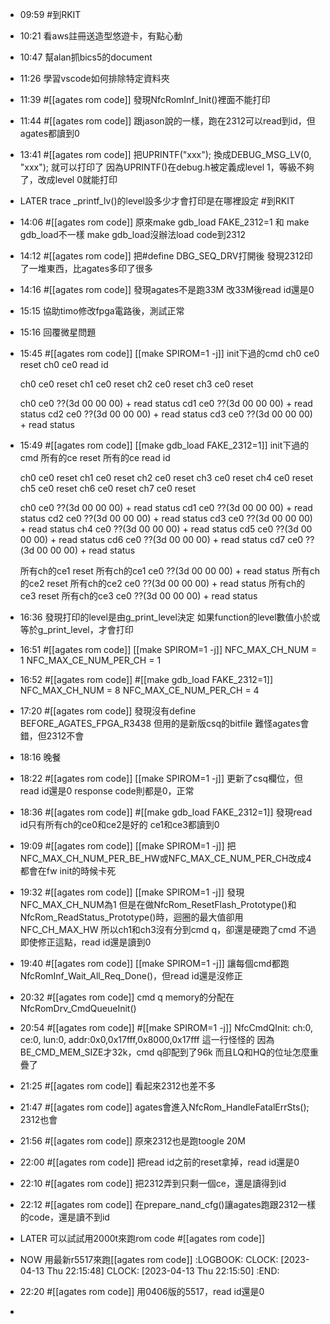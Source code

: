 - 09:59 #到RKIT
- 10:21 看aws註冊送造型悠遊卡，有點心動
- 10:47 幫alan抓bics5的document
- 11:26 學習vscode如何排除特定資料夾
- 11:39 #[[agates rom code]]
  發現NfcRomInf_Init()裡面不能打印
- 11:44 #[[agates rom code]]
  跟jason說的一樣，跑在2312可以read到id，但agates都讀到0
- 13:41 #[[agates rom code]]
  把UPRINTF("xxx");
  換成DEBUG_MSG_LV(0, "xxx");
  就可以打印了
  因為UPRINTF()在debug.h被定義成level 1，等級不夠了，改成level 0就能打印
- LATER trace _printf_lv()的level設多少才會打印是在哪裡設定 #到RKIT
- 14:06 #[[agates rom code]]
  原來make gdb_load FAKE_2312=1 和 make gdb_load不一樣
  make gdb_load沒辦法load code到2312
- 14:12 #[[agates rom code]]
  把#define DBG_SEQ_DRV打開後
  發現2312印了一堆東西，比agates多印了很多
- 14:16 #[[agates rom code]]
  發現agates不是跑33M
  改33M後read id還是0
- 15:15 協助timo修改fpga電路後，測試正常
- 15:16 回覆微星問題
- 15:45 #[[agates rom code]] [[make SPIROM=1 -j]]
  init下過的cmd
  ch0 ce0 reset
  ch0 ce0 read id
  
  ch0 ce0 reset
  ch1 ce0 reset
  ch2 ce0 reset
  ch3 ce0 reset
  
  ch0 ce0 ??(3d 00 00 00) + read status
  cd1 ce0 ??(3d 00 00 00) + read status
  cd2 ce0 ??(3d 00 00 00) + read status
  cd3 ce0 ??(3d 00 00 00) + read status
- 15:49 #[[agates rom code]] [[make gdb_load FAKE_2312=1]]
  init下過的cmd
  所有的ce reset
  所有的ce read id
  
  ch0 ce0 reset
  ch1 ce0 reset
  ch2 ce0 reset
  ch3 ce0 reset
  ch4 ce0 reset
  ch5 ce0 reset
  ch6 ce0 reset
  ch7 ce0 reset
  
  ch0 ce0 ??(3d 00 00 00) + read status
  cd1 ce0 ??(3d 00 00 00) + read status
  cd2 ce0 ??(3d 00 00 00) + read status
  cd3 ce0 ??(3d 00 00 00) + read status
  ch4 ce0 ??(3d 00 00 00) + read status
  cd5 ce0 ??(3d 00 00 00) + read status
  cd6 ce0 ??(3d 00 00 00) + read status
  cd7 ce0 ??(3d 00 00 00) + read status
  
  所有ch的ce1 reset
  所有ch的ce1 ce0 ??(3d 00 00 00) + read status
  所有ch的ce2 reset
  所有ch的ce2 ce0 ??(3d 00 00 00) + read status
  所有ch的ce3 reset
  所有ch的ce3 ce0 ??(3d 00 00 00) + read status
- 16:36 發現打印的level是由g_print_level決定
  如果function的level數值小於或等於g_print_level，才會打印
- 16:51 #[[agates rom code]] [[make SPIROM=1 -j]]
  NFC_MAX_CH_NUM = 1
  NFC_MAX_CE_NUM_PER_CH = 1
- 16:52 #[[agates rom code]] #[[make gdb_load FAKE_2312=1]]
  NFC_MAX_CH_NUM = 8
  NFC_MAX_CE_NUM_PER_CH = 4
- 17:20 #[[agates rom code]]
  發現沒有define BEFORE_AGATES_FPGA_R3438
  但用的是新版csq的bitfile
  難怪agates會錯，但2312不會
- 18:16 晚餐
- 18:22 #[[agates rom code]] [[make SPIROM=1 -j]]
  更新了csq欄位，但read id還是0
  response code則都是0，正常
- 18:36 #[[agates rom code]] #[[make gdb_load FAKE_2312=1]]
  發現read id只有所有ch的ce0和ce2是好的
  ce1和ce3都讀到0
- 19:09 #[[agates rom code]] [[make SPIROM=1 -j]]
  把NFC_MAX_CH_NUM_PER_BE_HW或NFC_MAX_CE_NUM_PER_CH改成4
  都會在fw init的時候卡死
- 19:32 #[[agates rom code]] [[make SPIROM=1 -j]]
  發現NFC_MAX_CH_NUM為1
  但是在做NfcRom_ResetFlash_Prototype()和NfcRom_ReadStatus_Prototype()時，迴圈的最大值卻用NFC_CH_MAX_HW
  所以ch1和ch3沒有分到cmd q，卻還是硬跑了cmd
  不過即使修正這點，read id還是讀到0
- 19:40 #[[agates rom code]] [[make SPIROM=1 -j]]
  讓每個cmd都跑NfcRomInf_Wait_All_Req_Done()，但read id還是沒修正
- 20:32 #[[agates rom code]]
  cmd q memory的分配在NfcRomDrv_CmdQueueInit()
- 20:54 #[[agates rom code]] #[[make SPIROM=1 -j]]
  NfcCmdQInit: ch:0, ce:0, lun:0, addr:0x0,0x17fff,0x8000,0x17fff
  這一行怪怪的
  因為BE_CMD_MEM_SIZE才32k，cmd q卻配到了96k
  而且LQ和HQ的位址怎麼重疊了
- 21:25 #[[agates rom code]]
  看起來2312也差不多
- 21:47 #[[agates rom code]]
  agates會進入NfcRom_HandleFatalErrSts();
  2312也會
- 21:56 #[[agates rom code]]
  原來2312也是跑toogle 20M
- 22:00 #[[agates rom code]]
  把read id之前的reset拿掉，read id還是0
- 22:10 #[[agates rom code]]
  把2312弄到只剩一個ce，還是讀得到id
- 22:12 #[[agates rom code]]
  在prepare_nand_cfg()讓agates跑跟2312一樣的code，還是讀不到id
- LATER 可以試試用2000t來跑rom code #[[agates rom code]]
- NOW 用最新r5517來跑[[agates rom code]]
  :LOGBOOK:
  CLOCK: [2023-04-13 Thu 22:15:48]
  CLOCK: [2023-04-13 Thu 22:15:50]
  :END:
- 22:20 #[[agates rom code]]
  用0406版的5517，read id還是0
-
